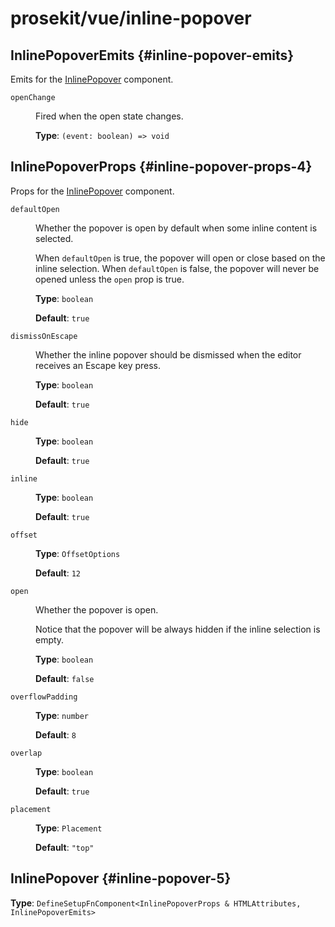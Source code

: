 # prosekit/vue/inline-popover

## InlinePopoverEmits {#inline-popover-emits}

Emits for the [InlinePopover](inline-popover.md#inline-popover-5) component.

<dl>

<dt>

`openChange`

</dt>

<dd>

Fired when the open state changes.

**Type**: `(event: boolean) => void`

</dd>

</dl>

## InlinePopoverProps {#inline-popover-props-4}

Props for the [InlinePopover](inline-popover.md#inline-popover-5) component.

<dl>

<dt>

`defaultOpen`

</dt>

<dd>

Whether the popover is open by default when some inline content is
selected.

When `defaultOpen` is true, the popover will open or close based on the
inline selection. When `defaultOpen` is false, the popover will never be
opened unless the `open` prop is true.

**Type**: `boolean`

**Default**: `true`

</dd>

<dt>

`dismissOnEscape`

</dt>

<dd>

Whether the inline popover should be dismissed when the editor receives an
Escape key press.

**Type**: `boolean`

**Default**: `true`

</dd>

<dt>

`hide`

</dt>

<dd>

**Type**: `boolean`

**Default**: `true`

</dd>

<dt>

`inline`

</dt>

<dd>

**Type**: `boolean`

**Default**: `true`

</dd>

<dt>

`offset`

</dt>

<dd>

**Type**: `OffsetOptions`

**Default**: `12`

</dd>

<dt>

`open`

</dt>

<dd>

Whether the popover is open.

Notice that the popover will be always hidden if the inline selection is
empty.

**Type**: `boolean`

**Default**: `false`

</dd>

<dt>

`overflowPadding`

</dt>

<dd>

**Type**: `number`

**Default**: `8`

</dd>

<dt>

`overlap`

</dt>

<dd>

**Type**: `boolean`

**Default**: `true`

</dd>

<dt>

`placement`

</dt>

<dd>

**Type**: `Placement`

**Default**: `"top"`

</dd>

</dl>

## InlinePopover {#inline-popover-5}

**Type**: `DefineSetupFnComponent<InlinePopoverProps & HTMLAttributes, InlinePopoverEmits>`
